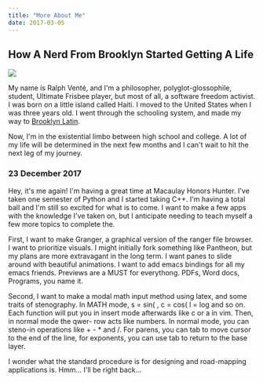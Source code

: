 ```yaml
---
title: "More About Me"
date: 2017-03-05
---
```

## How A Nerd From Brooklyn Started Getting A Life

![](https://scontent-lga3-1.xx.fbcdn.net/v/t1.0-1/p160x160/12063802_1630604260523599_682681693010929123_n.jpg?oh=31c23622bae0f2df0c8f1ea46de37870&oe=592A5264)

My name is Ralph Venté, and I'm a philosopher, polyglot-glossophile, student, Ultimate Frisbee player, but most of all, a software freedom activist. I was born on a little island called Haiti. I moved to the United States when I was three years old. I went through the schooling system, and made my way to [Brooklyn Latin](http://www.brooklynlatin.org).

Now, I'm in the existential limbo between high school and college. A lot of my life will be determined in the next few months and I can't wait to hit the next leg of my journey.

### 23 December 2017

Hey, it's me again! I'm having a great time at Macaulay Honors Hunter. I've taken one semester of Python and I started taking C++. I'm having a total ball and I'm still so excited for what is to come. I want to make a few apps with the knowledge I've taken on, but I anticipate needing to teach myself a few more topics to complete the. 

First, I want to make Granger, a graphical version of the ranger file browser. I want to prioritize visuals. I might initially fork something like Pantheon, but my plans are more extravagant in the long term. I want panes to slide around with beautiful animations. I want to add emacs bindings for all my emacs friends. Previews are a MUST for everythong. PDFs, Word docs, Programs, you name it.

Second, I want to make a modal math input method using latex, and some traits of stenography. In MATH mode, s = sin( , c = cos( l = log and so on. Each function will put you in insert mode afterwards like c or a in vim. Then, in normal mode the qwer- row acts like numbers. In normal mode, you can steno-in operations like + - * and /. For parens, you can tab to move cursor to the end of the line, for exponents, you can use tab to return to the base layer.

I wonder what the standard procedure is for designing and road-mapping applications is. Hmm... I'll be right back...
